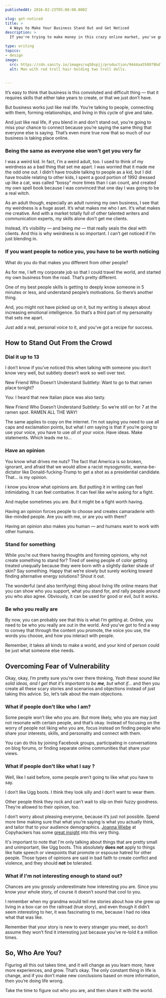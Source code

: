 ```yaml
---
publishedAt: 2016-02-23T05:00:00.000Z

slug: get-noticed
title: >
  4 Ways to Make Your Business Stand Out and Get Noticed
description: >
  If you're trying to make money in this crazy online market, you've got to stand out. Here are some easy tips to get noticed.

type: writing
topics:
- design
image:
  src: https://cdn.sanity.io/images/xq50spjj/production/9444aa550979bd74c78842ece3c8c7143e999634-5518x3679.jpg
  alt: Man with red troll hair holding two troll dolls.
  
  
---
```


It’s easy to think that business is this convoluted and difficult thing — that it requires skills that either take years to create, or that we just don’t have.

But business works just like real life. You’re talking to people, connecting with them, forming relationships, and living in this cycle of give and take.

And just like real life, if you blend in and don’t stand out, you’re going to miss your chance to connect because you’re saying the same thing that everyone else is saying. That’s even more true now that so much of our business is taking place online.

### Being the same as everyone else won't get you very far 

I was a weird kid. In fact, I’m a weird adult, too. I used to think of my weirdness as a bad thing that set me apart. I was worried that it made me the odd one out. I didn’t have trouble talking to people as a kid, but I did have trouble relating to other kids, I spent a good portion of 1992 dressed up like a cat,[](https://marisamorby.com/get-noticed#fn-1) was called “bossy” more times than I can count, and created my own spell book because I was convinced that one day I was going to be a real witch.

As an adult though, especially an adult running my own business, I see that my weirdness is a huge asset. It’s what makes me who I am. It’s what makes me creative. And with a market totally full of other talented writers and communication experts, my skills alone don’t get me clients.

Instead, it’s visibility — and being _me_ — that really seals the deal with clients. And this is why weirdness is so important. I can’t get noticed if I’m just blending in.

### If you want people to notice you, you have to be worth noticing 

What do you do that makes you different from other people?

As for me, I left my corporate job so that I could travel the world, and started my own business from the road. That’s pretty different.

One of my best people skills is getting to deeply know someone in 5 minutes or less, and understand people’s motivations. So there’s another thing.

And, you might not have picked up on it, but my writing is always about increasing emotional intelligence. So that’s a third part of my personality that sets me apart.

Just add a real, personal voice to it, and you’ve got a recipe for success.

## How to Stand Out From the Crowd

### Dial it up to 13

I don’t know if you’ve noticed this when talking with someone you don’t know very well, but subtlety doesn’t work so well over text.

New Friend Who Doesn’t Understand Subtlety: Want to go to that ramen place tonight?

You: I heard that new Italian place was also tasty.

New Friend Who Doesn’t Understand Subtlety: So we’re still on for 7 at the ramen spot. RAMEN ALL THE WAY!

The same applies to copy on the internet. I’m not saying you need to use all caps and exclamation points, but what I _am_ saying is that if you’re going to use your voice, you have to use _all_ of your voice. Have ideas. Make statements. Which leads me to…

### Have an opinion

You know what drives me nuts? The fact that America is so broken, ignorant, and afraid that we would allow a racist mysogynistic, wanna-be-dictator like Donald-fucking-Trump to get a shot as a presidential candidate. That… is my opinion.

I know you know what opinions are. But putting it in writing can feel intimidating. It can feel combative. It can feel like we’re asking for a fight.

And maybe sometimes you are. But it might be a fight worth having.

Having an opinion forces people to choose and creates camaraderie with like-minded people. Are you with me, or are you with them?

Having an opinion also makes you human — and humans want to work with other humans.

### Stand for something 

While you’re out there having thoughts and forming opinions, why not create something to stand for? Tired of seeing people of color getting treated unequally because they were born with a slightly darker shade of skin? Say something. Happy that we’re slowly but surely working toward finding alternative energy solutions? Shout it out.

The wonderful (and also terrifying) thing about living life online means that you can show who you support, what you stand for, and rally people around you who also agree. Obviously, it can be used for good or evil, but it works.

### Be who you really are 

By now, you can probably see that this is what I’m getting at. Online, you need to be who you really are out in the world. And you’ve got to find a way to convey that through the content you promote, the voice you use, the words you choose, and how you interact with people.

Remember, it takes all kinds to make a world, and your kind of person could be just what someone else needs.

## Overcoming Fear of Vulnerability

Okay, okay, I’m pretty sure you’re over there thinking, _Yeah these sound like solid ideas, and I get that it’s important to be_ _**me**, but what if…_ and then you create all these scary stories and scenarios and objections instead of just taking this advice. So, let’s talk about the main objections.

### What if people don't like who I am?

Some people won’t like who you are. But more likely, who you are may just not resonate with certain people, and that’s okay. Instead of focusing on the worry of people not liking who you are, focus instead on finding people who share your interests, skills, and personality and connect with them.

You can do this by joining Facebook groups, participating in conversations on blog forums, or finding separate online communities that share your views.

### What if people don't like what I say ?

Well, like I said before, some people aren’t going to like what you have to say.

I don’t like Ugg boots. I think they look silly and I don’t want to wear them.

Other people think they rock and can’t wait to slip on their fuzzy goodness. They’re allowed to their opinion, too.

I don’t worry about pleasing everyone, because it’s just not possible. Spend more time making sure that what you’re saying is what you actually think, and tailor that to your audience demographics. [Joanna Wiebe](https://copyhackers.com/about-copy-hackers/) at Copyhackers has some [great insight](https://copyhackers.com/2013/12/swearing-euphemisms-writing/) into this very thing.  
  
It's important to note that I'm only talking about things that are pretty small and unimportant, like Ugg boots. This absolutely **does** **not** apply to things like hate speech or viewpoints that promote or espouse hatred for other people. Those types of opinions are said in bad faith to create conflict and violence, and they should **not** be tolerated.

### What if I'm not interesting enough to stand out?

Chances are you grossly underestimate how interesting you are. Since you know your whole story, of course it doesn’t sound that cool to you.

I remember when my grandma would tell me stories about how she grew up living in a box-car on the railroad (true story), and even though it didn’t seem interesting to her, it was fascinating to me, because I had no idea what that was like.

Remember that your story is new to every stranger you meet, so don’t assume they won’t find it interesting just because you’ve re-told it a million times.

## So, Who Are You?

Figuring all this out takes time, and it will change as you learn more, have more experiences, and grow. That’s okay. The only constant thing in life is change, and if you don’t make new conclusions based on more information, then you’re doing life wrong.

Take the time to figure out who you are, and then share it with the world.